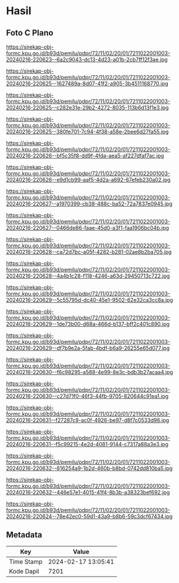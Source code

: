 # Hasil

## Foto C Plano

https://sirekap-obj-formc.kpu.go.id/b93d/pemilu/pdpr/72/11/02/20/01/7211022001003-20240216-220623--6a2c9043-dc13-4d23-a01b-2cb7ff12f3ae.jpg

https://sirekap-obj-formc.kpu.go.id/b93d/pemilu/pdpr/72/11/02/20/01/7211022001003-20240216-220625--1627489a-8d07-41f2-a905-3b4511168770.jpg

https://sirekap-obj-formc.kpu.go.id/b93d/pemilu/pdpr/72/11/02/20/01/7211022001003-20240216-220625--c282e31e-29b2-4272-8035-113b6d13f1e3.jpg

https://sirekap-obj-formc.kpu.go.id/b93d/pemilu/pdpr/72/11/02/20/01/7211022001003-20240216-220625--380fe701-7c94-4f38-a58e-2bee6d27fa55.jpg

https://sirekap-obj-formc.kpu.go.id/b93d/pemilu/pdpr/72/11/02/20/01/7211022001003-20240216-220626--bf5c35f8-dd9f-4fda-aea5-af227dfaf7ac.jpg

https://sirekap-obj-formc.kpu.go.id/b93d/pemilu/pdpr/72/11/02/20/01/7211022001003-20240216-220626--e9d1cb99-aaf5-4d2a-a692-67efeb230a02.jpg

https://sirekap-obj-formc.kpu.go.id/b93d/pemilu/pdpr/72/11/02/20/01/7211022001003-20240216-220627--a1970399-cb38-488c-ba52-72a7837e0945.jpg

https://sirekap-obj-formc.kpu.go.id/b93d/pemilu/pdpr/72/11/02/20/01/7211022001003-20240216-220627--0466de86-faae-45d0-a3f1-faa1906bc04b.jpg

https://sirekap-obj-formc.kpu.go.id/b93d/pemilu/pdpr/72/11/02/20/01/7211022001003-20240216-220628--ca72d7bc-a05f-4282-b281-02ae8b2ba705.jpg

https://sirekap-obj-formc.kpu.go.id/b93d/pemilu/pdpr/72/11/02/20/01/7211022001003-20240216-220628--4a4b1c28-f118-4246-a63d-29450713c722.jpg

https://sirekap-obj-formc.kpu.go.id/b93d/pemilu/pdpr/72/11/02/20/01/7211022001003-20240216-220629--5c55795d-dc40-45e1-9502-62e32ca3cc8a.jpg

https://sirekap-obj-formc.kpu.go.id/b93d/pemilu/pdpr/72/11/02/20/01/7211022001003-20240216-220629--1de73b00-d68a-466d-b137-bff2c401c890.jpg

https://sirekap-obj-formc.kpu.go.id/b93d/pemilu/pdpr/72/11/02/20/01/7211022001003-20240216-220629--df7b9e2a-5fab-4bdf-b6a9-26255e65d077.jpg

https://sirekap-obj-formc.kpu.go.id/b93d/pemilu/pdpr/72/11/02/20/01/7211022001003-20240216-220630--f6c98295-a588-4e99-8e3c-bdb3b27acaa4.jpg

https://sirekap-obj-formc.kpu.go.id/b93d/pemilu/pdpr/72/11/02/20/01/7211022001003-20240216-220630--c27d71f0-46f3-44fb-9705-820644c91ea1.jpg

https://sirekap-obj-formc.kpu.go.id/b93d/pemilu/pdpr/72/11/02/20/01/7211022001003-20240216-220631--f27287c9-ac0f-4926-be97-d8f7c0533d96.jpg

https://sirekap-obj-formc.kpu.go.id/b93d/pemilu/pdpr/72/11/02/20/01/7211022001003-20240216-220631--f5c99215-4e2d-4081-9144-c7317a88a3e3.jpg

https://sirekap-obj-formc.kpu.go.id/b93d/pemilu/pdpr/72/11/02/20/01/7211022001003-20240216-220632--816254a9-1b2d-460b-b8bd-0742dd810ba5.jpg

https://sirekap-obj-formc.kpu.go.id/b93d/pemilu/pdpr/72/11/02/20/01/7211022001003-20240216-220632--446e57e1-4015-41f4-8b3b-a38323bef692.jpg

https://sirekap-obj-formc.kpu.go.id/b93d/pemilu/pdpr/72/11/02/20/01/7211022001003-20240216-220624--78e42ec0-59d1-43a9-b8b6-59c3dcf67434.jpg


## Metadata

| Key        | Value               |
| ---------- | ------------------- |
| Time Stamp | 2024-02-17 13:05:41 |
| Kode Dapil | 7201                |



